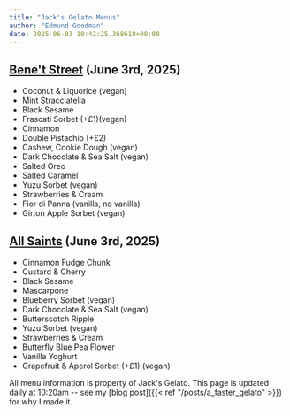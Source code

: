 ```yaml
---
title: "Jack's Gelato Menus"
author: "Edmund Goodman"
date: 2025-06-03 10:42:25.368618+00:00
---
```


## [Bene't Street](https://www.jacksgelato.com/bene-t-street-menu) (June 3rd, 2025)

- Coconut & Liquorice (vegan)
- Mint Stracciatella
- Black Sesame
- Frascati Sorbet (+£1)(vegan)
- Cinnamon
- Double Pistachio (+£2)
- Cashew, Cookie Dough (vegan)
- Dark Chocolate & Sea Salt (vegan)
- Salted Oreo
- Salted Caramel
- Yuzu Sorbet (vegan)
- Strawberries & Cream
- Fior di Panna (vanilla, no vanilla)
- Girton Apple Sorbet (vegan)


## [All Saints](https://www.jacksgelato.com/all-saints-menu) (June 3rd, 2025)

- Cinnamon Fudge Chunk
- Custard & Cherry
- Black Sesame
- Mascarpone
- Blueberry Sorbet (vegan)
- Dark Chocolate & Sea Salt (vegan)
- Butterscotch Ripple
- Yuzu Sorbet (vegan)
- Strawberries & Cream
- Butterfly Blue Pea Flower
- Vanilla Yoghurt
- Grapefruit & Aperol Sorbet (+£1) (vegan)

All menu information is property of Jack's Gelato. This page is
updated daily at 10:20am -- see my
[blog post]({{< ref "/posts/a_faster_gelato" >}}) for why I made it.
